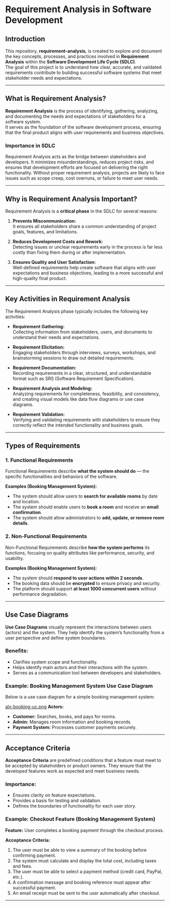# Requirement Analysis in Software Development  

## Introduction  
This repository, **requirement-analysis**, is created to explore and document the key concepts, processes, and practices involved in **Requirement Analysis** within the **Software Development Life Cycle (SDLC)**.  
The goal of this project is to understand how clear, accurate, and validated requirements contribute to building successful software systems that meet stakeholder needs and expectations.

---

## What is Requirement Analysis?  
**Requirement Analysis** is the process of identifying, gathering, analyzing, and documenting the needs and expectations of stakeholders for a software system.  
It serves as the foundation of the software development process, ensuring that the final product aligns with user requirements and business objectives.  

### Importance in SDLC  
Requirement Analysis acts as the bridge between stakeholders and developers. It minimizes misunderstandings, reduces project risks, and ensures that development efforts are focused on delivering the right functionality. Without proper requirement analysis, projects are likely to face issues such as scope creep, cost overruns, or failure to meet user needs.

---

## Why is Requirement Analysis Important?  
Requirement Analysis is a **critical phase** in the SDLC for several reasons:  

1. **Prevents Miscommunication:**  
   It ensures all stakeholders share a common understanding of project goals, features, and limitations.  

2. **Reduces Development Costs and Rework:**  
   Detecting issues or unclear requirements early in the process is far less costly than fixing them during or after implementation.  

3. **Ensures Quality and User Satisfaction:**  
   Well-defined requirements help create software that aligns with user expectations and business objectives, leading to a more successful and high-quality final product.  

---

## Key Activities in Requirement Analysis  

The Requirement Analysis phase typically includes the following key activities:  

- **Requirement Gathering:**  
  Collecting information from stakeholders, users, and documents to understand their needs and expectations.  

- **Requirement Elicitation:**  
  Engaging stakeholders through interviews, surveys, workshops, and brainstorming sessions to draw out detailed requirements.  

- **Requirement Documentation:**  
  Recording requirements in a clear, structured, and understandable format such as SRS (Software Requirement Specification).  

- **Requirement Analysis and Modeling:**  
  Analyzing requirements for completeness, feasibility, and consistency, and creating visual models like data flow diagrams or use case diagrams.  

- **Requirement Validation:**  
  Verifying and validating requirements with stakeholders to ensure they correctly reflect the intended functionality and business goals.  

---

## Types of Requirements  

### 1. Functional Requirements  
Functional Requirements describe **what the system should do** — the specific functionalities and behaviors of the software.  

**Examples (Booking Management System):**  
- The system should allow users to **search for available rooms** by date and location.  
- The system should enable users to **book a room** and receive an **email confirmation**.  
- The system should allow administrators to **add, update, or remove room details**.  

### 2. Non-Functional Requirements  
Non-Functional Requirements describe **how the system performs** its functions, focusing on quality attributes like performance, security, and usability.  

**Examples (Booking Management System):**  
- The system should **respond to user actions within 2 seconds**.  
- The booking data should be **encrypted** to ensure privacy and security.  
- The platform should support **at least 1000 concurrent users** without performance degradation.  

---

## Use Case Diagrams  

**Use Case Diagrams** visually represent the interactions between users (actors) and the system. They help identify the system’s functionality from a user perspective and define system boundaries.  

### Benefits:  
- Clarifies system scope and functionality.  
- Helps identify main actors and their interactions with the system.  
- Serves as a communication tool between developers and stakeholders.  

### Example: Booking Management System Use Case Diagram  

Below is a use case diagram for a simple booking management system:  

[alx-booking-uc.png](https://drive.google.com/file/d/1ctzxqJDQVwbD8LbJLO-qwBhBCfdrq3Qo/view)
**Actors:**  
- **Customer:** Searches, books, and pays for rooms.  
- **Admin:** Manages room information and booking records.  
- **Payment System:** Processes customer payments securely.  

---

## Acceptance Criteria  

**Acceptance Criteria** are predefined conditions that a feature must meet to be accepted by stakeholders or product owners. They ensure that the developed features work as expected and meet business needs.  

### Importance:  
- Ensures clarity on feature expectations.  
- Provides a basis for testing and validation.  
- Defines the boundaries of functionality for each user story.  

### Example: Checkout Feature (Booking Management System)  

**Feature:** User completes a booking payment through the checkout process.  

**Acceptance Criteria:**  
1. The user must be able to view a summary of the booking before confirming payment.  
2. The system must calculate and display the total cost, including taxes and fees.  
3. The user must be able to select a payment method (credit card, PayPal, etc.).  
4. A confirmation message and booking reference must appear after successful payment.  
5. An email receipt must be sent to the user automatically after checkout.  

---


